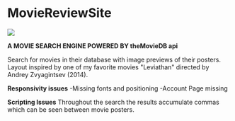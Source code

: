 # MovieReviewSite

<img src ="https://i.imgur.com/U61gGq3.jpg">

**A MOVIE SEARCH ENGINE POWERED BY theMovieDB api**

Search for movies in their database with image previews of their posters. Layout inspired by one of my favorite movies "Leviathan" directed by Andrey Zvyagintsev (2014). 

**Responsivity issues** 
-Missing fonts and positioning
-Account Page missing

**Scripting Issues**
Throughout the search the results accumulate commas which can be seen between movie posters. 
